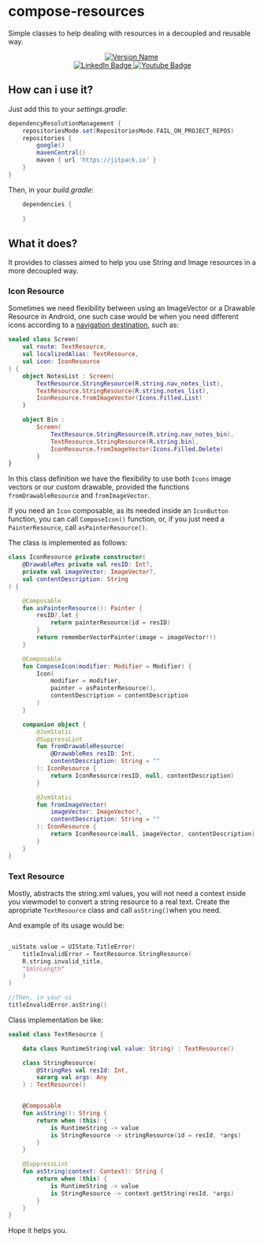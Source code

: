 # compose-resources
Simple classes to help dealing with resources in a decoupled and reusable way.

<div id="header" align="center">
  <a href="https://jitpack.io/#ygorluizfrazao/highlighted-text-compose"><img src="https://jitpack.io/v/ygorluizfrazao/highlighted-text-compose.svg" alt="Version Name"/></a>
  <img src="https://komarev.com/ghpvc/?username=ygorluizfrazao&style=flat-square&color=blue" alt=""/>
</div>
<div id="badges" align="center">
  <a href="https://www.linkedin.com/in/ygorluizfrazao/">
    <img src="https://img.shields.io/badge/LinkedIn-blue?style=flat&logo=linkedin&logoColor=white" alt="LinkedIn Badge"/>
  </a>
  <a href="https://ko-fi.com/ygorfrazao">
    <img src="https://img.shields.io/badge/Kofi-blue?style=flat&logo=kofi&logoColor=white" alt="Youtube Badge"/>
  </a>
</div>

## How can i use it?

Just add this to your *settings.gradle*:

```groovy
dependencyResolutionManagement {
    repositoriesMode.set(RepositoriesMode.FAIL_ON_PROJECT_REPOS)
    repositories {
        google()
        mavenCentral()
        maven { url 'https://jitpack.io' }
    }
}
```

Then, in your *build.gradle*:

```groovy
	dependencies {
  
	}
```

## What it does?

It provides to classes aimed to help you use String and Image resources in a more decoupled way.

### Icon Resource

Sometimes we need flexibility between using an ImageVector or a Drawable Resource in Android, one such case would be when you need different icons according to a [navigation destination]([https://developer.android.com/guide/navigation?gclid=Cj0KCQjwiZqhBhCJARIsACHHEH_PTv5kYGJrxhDS_lN8-puXUyfGclFI89hXe7FZHcxIE3HvfjZ1gFkaApm9EALw_wcB&gclsrc=aw.ds]), such as:

```kotlin
sealed class Screen(
    val route: TextResource,
    val localizedAlias: TextResource,
    val icon: IconResource
) {
    object NotesList : Screen(
        TextResource.StringResource(R.string.nav_notes_list),
        TextResource.StringResource(R.string.notes_list),
        IconResource.fromImageVector(Icons.Filled.List)
    )

    object Bin :
        Screen(
            TextResource.StringResource(R.string.nav_notes_bin),
            TextResource.StringResource(R.string.bin),
            IconResource.fromImageVector(Icons.Filled.Delete)
        )
}
```

In this class definition we have the flexibility to use both `Icons` image vectors or our custom drawable, provided the functions `fromDrawableResource` and `fromImageVector`.

If you need an `Icon` composable, as its needed inside an `IconButton` function, you can call `ComposeIcon()` function, or, if you just need a `PainterResource`, call `asPainterResource()`.

The class is implemented as follows:

```kotlin
class IconResource private constructor(
    @DrawableRes private val resID: Int?,
    private val imageVector: ImageVector?,
    val contentDescription: String
) {

    @Composable
    fun asPainterResource(): Painter {
        resID?.let {
            return painterResource(id = resID)
        }
        return rememberVectorPainter(image = imageVector!!)
    }

    @Composable
    fun ComposeIcon(modifier: Modifier = Modifier) {
        Icon(
            modifier = modifier,
            painter = asPainterResource(),
            contentDescription = contentDescription
        )
    }

    companion object {
        @JvmStatic
        @SuppressLint
        fun fromDrawableResource(
            @DrawableRes resID: Int,
            contentDescription: String = ""
        ): IconResource {
            return IconResource(resID, null, contentDescription)
        }

        @JvmStatic
        fun fromImageVector(
            imageVector: ImageVector?,
            contentDescription: String = ""
        ): IconResource {
            return IconResource(null, imageVector, contentDescription)
        }
    }
}
```

### Text Resource

Mostly, abstracts the string.xml values, you will not need a context inside you viewmodel to convert a string resource to a real text. Create the apropriate `TextResource` class and call `asString()`when you need.

And example of its usage would be:

```kotlin

_uiState.value = UIState.TitleError(
    titleInvalidError = TextResource.StringResource(
	R.string.invalid_title,
	"$minLength"
    )
)

//Then, in your ui
titleInvalidError.asString()

```

Class implementation be like:

```kotlin
sealed class TextResource {

    data class RuntimeString(val value: String) : TextResource()

    class StringResource(
        @StringRes val resId: Int,
        vararg val args: Any
    ) : TextResource()


    @Composable
    fun asString(): String {
        return when (this) {
            is RuntimeString -> value
            is StringResource -> stringResource(id = resId, *args)
        }
    }

    @SuppressLint
    fun asString(context: Context): String {
        return when (this) {
            is RuntimeString -> value
            is StringResource -> context.getString(resId, *args)
        }
    }
}
```

Hope it helps you.
